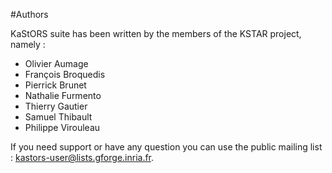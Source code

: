 #Authors

KaStORS suite has been written by the members of the KSTAR project, namely :

* Olivier Aumage
* François Broquedis
* Pierrick Brunet
* Nathalie Furmento
* Thierry Gautier
* Samuel Thibault
* Philippe Virouleau

If you need support or have any question you can use the public mailing list : [kastors-user@lists.gforge.inria.fr](http://lists.gforge.inria.fr/cgi-bin/mailman/listinfo/kastors-user).

